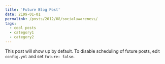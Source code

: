 ```yaml
---
title: 'Future Blog Post'
date: 2199-01-01
permalink: /posts/2012/08/socialawareness/
tags:
  - cool posts
  - category1
  - category2
---
```


This post will show up by default. To disable scheduling of future posts, edit `config.yml` and set `future: false`. 
